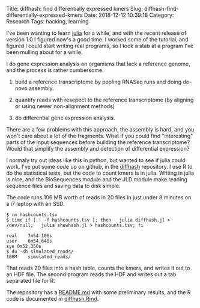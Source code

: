 Title: diffhash: find differentially expressed kmers
Slug: diffhash-find-differentially-expressed-kmers
Date: 2018-12-12 10:39:18
Category: Research
Tags: hacking, learning

I've been wanting to learn [julia](https://julialang.org) for a while,
and with the recent release of version 1.0 I figured now's a good
time. I worked some of the tutorial, and figured I could start writing
real programs, so I took a stab at a program I've been mulling about
for a while.

I do gene expression analysis on organisms that lack a reference
genome, and the process is rather cumbersome.

1. build a reference transcriptome by pooling RNASeq runs and doing
de-novo assembly.

1. quantify reads with resepect to the reference transcriptome (by
aligning or using newer non-alignment methods)

1. do differential gene expression analysis.

There are a few problems with this approach, the assembly is hard, and
you won't care about a lot of the fragments. What if you could find
"interesting" parts of the input sequences before building the
reference transcriptome? Would that simplify the assembly and
detection of differential expression?

I normaly try out ideas like this in python, but wanted to see if
julia could work. I've put some code up on github, in the
[diffhash](https://github.com/humberto-ortiz/diffhash) repository. I
use R to do the statistical tests, but the code to count kmers is in
julia. Writing in julia is nice, and the BioSequences module and the
JLD module make reading sequence files and saving data to disk simple.

The code runs 106 MB worth of reads in 20 files in just under 8
minutes on a i7 laptop with an SSD.

```
$ rm hashcounts.tsv 
$ time if [ ! -f hashcounts.tsv ]; then   julia diffhash.jl > /dev/null;   julia showhash.jl > hashcounts.tsv; fi

real	7m54.106s
user	6m54.640s
sys	0m52.350s
$ du -sh simulated_reads/
106M	simulated_reads/
```

That reads 20 files into a hash table, counts the kmers, and writes it
out to an HDF file. The second program reads the HDF and writes out a
tab separated file for R.

The repository has a
[README.md](https://github.com/humberto-ortiz/diffhash/blob/master/README.md)
with some preliminary results, and the R code is documented in
[diffhash.Rmd](https://github.com/humberto-ortiz/diffhash/blob/master/diffhash.md).
